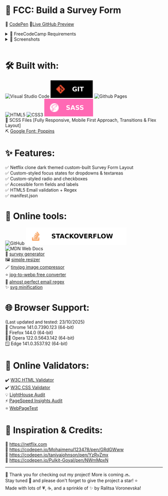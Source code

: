 # 🚀 FCC: Build a Survey Form

📝 [CodePen](https://codepen.io/ralitsavoronevska/pen/ZgbxGq/)
🔗[Live GitHub Preview](https://ralitsavoronevska.github.io/fcc-survey-form/)

<details>
<summary>🎯 FreeCodeCamp Requirements</summary>

<br>

![FreeCodeCamp](https://img.shields.io/badge/Freecodecamp-%23123.svg?&style=for-the-badge&logo=freecodecamp&logoColor=green/)

Responsive Web Design Projects - Build a Survey Form

Objective: Build an app that is functionally similar to https://codepen.io/freeCodeCamp/pen/VPaoNP. Do not copy this demo project.

Fulfill the below user stories and get all of the tests to pass. Give it your own personal style.

> You can use HTML, JavaScript, and CSS to complete this project. Plain CSS is recommended because that is what the lessons have covered so far and you should get some practice with plain CSS. You can use Bootstrap or SASS if you choose. Additional technologies (just for example jQuery, React, Angular, or Vue) are not recommended for this project, and using them is at your own risk. Other projects will give you a chance to work with different technology stacks like React. We will accept and try to fix all issue reports that use the suggested technology stack for this project. Happy coding!

🔠 User Story #1: You should have a page title in an h1 element with an id of title.                                                                 
ℹ️ User Story #2: You should have a short explanation in a p element with an id of description.                                                      
🔡 User Story #3: You should have a form element with an id of survey-form.                                                                          
🆔 User Story #4: Inside the form element, you are required to enter your name in an input field that has an id of name and a type of text.          
✉️ User Story #5: Inside the form element, you are required to enter your email in an input field that has an id of email.                           
✅ User Story #6: If you enter an email that is not formatted correctly, you will see an HTML5 validation error.                                      
🔢 User Story #7: Inside the form, you can enter a number in an input field that has an id of number.                                                
✅ User Story #8: The number input should not accept non-numbers, either by preventing you from typing them or by showing an HTML5 validation error (depending on your browser).                                                                                                                         
❎ User Story #9: If you enter numbers outside the range of the number input, which are defined by the min and max attributes, you will see an HTML5 validation error.                                                                                                                                    
📝 User Story #10: For the name, email, and number input fields, you can see corresponding label elements in the form, that describe the purpose of each field with the following ids: id="name-label", id="email-label", and id="number-label".                                                         
📇 User Story #11: For the name, email, and number input fields, you can see placeholder text that gives a description or instructions for each field.
📝 User Story #12: Inside the form element, you should have a select dropdown element with an id of dropdown and at least two options to choose from.  
✏️ User Story #13: Inside the form element, you can select an option from a group of at least two radio buttons that are grouped using the name attribute.
✌️ User Story #14: Inside the form element, you can select several fields from a series of checkboxes, each of which must have a value attribute.       
💬 User Story #15: Inside the form element, you are presented with a textarea for additional comments.                                                  
▶️ User Story #16: Inside the form element, you are presented with a button with id of submit to submit all the inputs.                                 

You can build your project by forking this [CodePen pen](https://codepen.io/freeCodeCamp/pen/MJjpwO/).
Or you can use this CDN link to run the tests in any environment you like:
https://cdn.freecodecamp.org/testable-projects-fcc/v1/bundle.js.
Once you're done, submit the URL to your working project with all its tests passing.
Remember to use the [Read-Search-Ask](https://www.freecodecamp.org/forum/t/how-to-get-help-when-you-are-stuck/19514/) method if you get stuck.

</details>

<details>
<summary>📸 Screenshots</summary>

## 🖥️ Desktop preview:
<img src="dist/img/fcc-survey-form-desktop-preview.png" loading="lazy">

<table width="100%">
  <thead>
    <tr>
      <th width="65%" style="border: none;">📱 Tablet Preview</th>
      <th width="35%" style="border: none;">📱 Mobile Preview</th>
    </tr>
  </thead>
  <tbody>
    <tr>
      <td width="65%"><img src="dist/img/fcc-survey-form-tablet-preview.png" loading="lazy"></td>
      <td width="35%"><img src="dist/img/fcc-survey-form-mobile-preview.png" loading="lazy"></td>
    </tr>
  </tbody>
</table>

<br>

# 🏅 W3C HTML Validator
<img src="dist/img/fcc-survey-form-w3c-html-validator.png" loading="lazy">

<br>

# 🏅 W3C CSS Validator
<img src="dist/img/fcc-survey-form-w3c-css-validator.png" loading="lazy">

<br>

# 🌈 Chrome LightHouse Audit

Desktop:

<img src="dist/img/fcc-survey-form-light-house-audit-desktop.png" loading="lazy">

<br>

Mobile:

<img src="dist/img/fcc-survey-form-light-house-audit-mobile.png" loading="lazy">

<br>

# ⚡ PageSpeed Insights Results

Desktop:

<img src="dist/img/fcc-survey-form-pagespeed-insights-desktop.png" loading="lazy">

<br>

Mobile:

<img src="dist/img/fcc-survey-form-pagespeed-insights-mobile.png" loading="lazy">

</details>  

<br>   

# 🛠️ Built with:
![Visual Studio Code](https://img.shields.io/badge/Visual%20Studio%20Code-0078d7.svg?style=for-the-badge&logo=visual-studio-code&logoColor=white/) 
<img src="./dist/img/svgs/git.svg?sanitize=true" alt="Git icon" loading="lazy"> ![Github Pages](https://img.shields.io/badge/github%20pages-121013?style=for-the-badge&logo=github&logoColor=white/)                                                                                                    
![HTML5](https://img.shields.io/badge/html5-%23FFFFFF.svg?style=for-the-badge&logo=html5&logoColor=white/) ![CSS3](https://img.shields.io/badge/css3-%231572B6.svg?style=for-the-badge&logo=css3&logoColor=white/) <img src="./dist/img/svgs/sass.svg?sanitize=true" alt="Sass icon" loading="lazy">             
🔨 SCSS Files [Fully Responsive, Mobile First Approach, Transitions & Flex Layout]                                                                        
⛏️ [Google Font: Poppins](https://fonts.google.com/specimen/Poppins/)

# ✨ Features:
✅ Netflix clone dark themed custom-built Survey Form Layout                                                                                      
✅ Custom-styled focus states for dropdowns & textareas                                                                                           
✅ Custom-styled radio and checkboxes                                                                                                             
✅ Accessible form fields and labels                                                                                                             
✅ HTML5 Email validation + Regex                                                                                                                 
✅ manifest.json                                                                                                                                 

# 🧰 Online tools:
![GitHub](https://img.shields.io/badge/github-%23121011.svg?style=for-the-badge&logo=github&logoColor=white/) <img src="./dist/img/svgs/stackoverflow.svg?sanitize=true" alt="StackOverflow icon" loading="lazy"> ![MDN Web Docs](https://img.shields.io/badge/MDN_Web_Docs-black?style=for-the-badge&logo=mdnwebdocs&logoColor=white/)                                                                                                                       
📃 [survey generator](https://www.startquestion.com/survey-ideas/netflix-survey/)                                                                
🖼️ [simple resizer](https://www.simpleimageresizer.com/resize/jpg/)                                                                             
🪄 [tinyjpg image compressor](tinyjpg.com/)                                                                                                      
⭐ [jpg-to-webp free converter](https://www.freeconvert.com/jpg-to-webp/)                                                                         
🌠 [almost perfect email regex](https://emailregex.com/)   
✨ [svg minification](https://www.svgviewer.dev/)                                                                                               

# 🌐 Browser Support:
(Last updated and tested: 23/10/2025)                                                                                                                 
🌟 Chrome 141.0.7390.123 (64-bit)                                                                                                                      
🦊 Firefox 144.0 (64-bit)                                                                                                                           
🏴‍☠️ Opera 122.0.5643.142 (64-bit)                                                                                                                   
🪟 Edge 141.0.3537.92 (64-bit)                                                                                                                        

# 🧪 Online Validators:
✔️ [W3C HTML Validator](https://validator.w3.org/)                                                                                               
✔️ [W3C CSS Validator](https://jigsaw.w3.org/css-validator/)                                                                                     
💡 [LightHouse Audit](https://developers.google.com/web/tools/lighthouse/)                                                                       
⚡ [PageSpeed Insights Audit](https://pagespeed.web.dev/)          
⭐ [WebPageTest](https://www.webpagetest.org/)                                                                                                    

# 🌟 Inspiration & Credits:                                                                                                   
🎥 https://netflix.com                                                                                                                           
📝 https://codepen.io/Mohaimenul123478/pen/GRdGWww                                                                                               
📝 https://codepen.io/taniyajohnson/pen/YzRyZmx                                                                                                  
📝 https://codepen.io/Pulkit-Goyal/pen/NWmMpxN                                                                                                   

---
  
🙌 Thank you for checking out my project! More is coming 🔜.                                                                                           
Stay tuned 🚀 and please don't forget to give the project a star! ⭐                                                                                     
Made with lots of 💗, ☕, and a sprinkle of ✨ by Ralitsa Voronevska!                                                                                